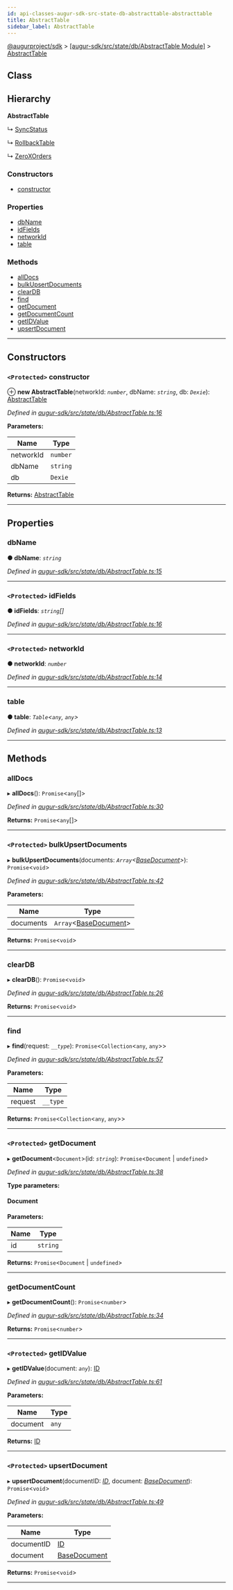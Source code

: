 ```yaml
---
id: api-classes-augur-sdk-src-state-db-abstracttable-abstracttable
title: AbstractTable
sidebar_label: AbstractTable
---
```


[@augurproject/sdk](api-readme.md) > [[augur-sdk/src/state/db/AbstractTable Module]](api-modules-augur-sdk-src-state-db-abstracttable-module.md) > [AbstractTable](api-classes-augur-sdk-src-state-db-abstracttable-abstracttable.md)

## Class

## Hierarchy

**AbstractTable**

↳  [SyncStatus](api-classes-augur-sdk-src-state-db-syncstatus-syncstatus.md)

↳  [RollbackTable](api-classes-augur-sdk-src-state-db-rollbacktable-rollbacktable.md)

↳  [ZeroXOrders](api-classes-augur-sdk-src-state-db-zeroxorders-zeroxorders.md)

### Constructors

* [constructor](api-classes-augur-sdk-src-state-db-abstracttable-abstracttable.md#constructor)

### Properties

* [dbName](api-classes-augur-sdk-src-state-db-abstracttable-abstracttable.md#dbname)
* [idFields](api-classes-augur-sdk-src-state-db-abstracttable-abstracttable.md#idfields)
* [networkId](api-classes-augur-sdk-src-state-db-abstracttable-abstracttable.md#networkid)
* [table](api-classes-augur-sdk-src-state-db-abstracttable-abstracttable.md#table)

### Methods

* [allDocs](api-classes-augur-sdk-src-state-db-abstracttable-abstracttable.md#alldocs)
* [bulkUpsertDocuments](api-classes-augur-sdk-src-state-db-abstracttable-abstracttable.md#bulkupsertdocuments)
* [clearDB](api-classes-augur-sdk-src-state-db-abstracttable-abstracttable.md#cleardb)
* [find](api-classes-augur-sdk-src-state-db-abstracttable-abstracttable.md#find)
* [getDocument](api-classes-augur-sdk-src-state-db-abstracttable-abstracttable.md#getdocument)
* [getDocumentCount](api-classes-augur-sdk-src-state-db-abstracttable-abstracttable.md#getdocumentcount)
* [getIDValue](api-classes-augur-sdk-src-state-db-abstracttable-abstracttable.md#getidvalue)
* [upsertDocument](api-classes-augur-sdk-src-state-db-abstracttable-abstracttable.md#upsertdocument)

---

## Constructors

<a id="constructor"></a>

### `<Protected>` constructor

⊕ **new AbstractTable**(networkId: *`number`*, dbName: *`string`*, db: *`Dexie`*): [AbstractTable](api-classes-augur-sdk-src-state-db-abstracttable-abstracttable.md)

*Defined in [augur-sdk/src/state/db/AbstractTable.ts:16](https://github.com/AugurProject/augur/blob/1e1466f1d3/packages/augur-sdk/src/state/db/AbstractTable.ts#L16)*

**Parameters:**

| Name | Type |
| ------ | ------ |
| networkId | `number` |
| dbName | `string` |
| db | `Dexie` |

**Returns:** [AbstractTable](api-classes-augur-sdk-src-state-db-abstracttable-abstracttable.md)

___

## Properties

<a id="dbname"></a>

###  dbName

**● dbName**: *`string`*

*Defined in [augur-sdk/src/state/db/AbstractTable.ts:15](https://github.com/AugurProject/augur/blob/1e1466f1d3/packages/augur-sdk/src/state/db/AbstractTable.ts#L15)*

___
<a id="idfields"></a>

### `<Protected>` idFields

**● idFields**: *`string`[]*

*Defined in [augur-sdk/src/state/db/AbstractTable.ts:16](https://github.com/AugurProject/augur/blob/1e1466f1d3/packages/augur-sdk/src/state/db/AbstractTable.ts#L16)*

___
<a id="networkid"></a>

### `<Protected>` networkId

**● networkId**: *`number`*

*Defined in [augur-sdk/src/state/db/AbstractTable.ts:14](https://github.com/AugurProject/augur/blob/1e1466f1d3/packages/augur-sdk/src/state/db/AbstractTable.ts#L14)*

___
<a id="table"></a>

###  table

**● table**: *`Table`<`any`, `any`>*

*Defined in [augur-sdk/src/state/db/AbstractTable.ts:13](https://github.com/AugurProject/augur/blob/1e1466f1d3/packages/augur-sdk/src/state/db/AbstractTable.ts#L13)*

___

## Methods

<a id="alldocs"></a>

###  allDocs

▸ **allDocs**(): `Promise`<`any`[]>

*Defined in [augur-sdk/src/state/db/AbstractTable.ts:30](https://github.com/AugurProject/augur/blob/1e1466f1d3/packages/augur-sdk/src/state/db/AbstractTable.ts#L30)*

**Returns:** `Promise`<`any`[]>

___
<a id="bulkupsertdocuments"></a>

### `<Protected>` bulkUpsertDocuments

▸ **bulkUpsertDocuments**(documents: *`Array`<[BaseDocument](api-interfaces-augur-sdk-src-state-db-abstracttable-basedocument.md)>*): `Promise`<`void`>

*Defined in [augur-sdk/src/state/db/AbstractTable.ts:42](https://github.com/AugurProject/augur/blob/1e1466f1d3/packages/augur-sdk/src/state/db/AbstractTable.ts#L42)*

**Parameters:**

| Name | Type |
| ------ | ------ |
| documents | `Array`<[BaseDocument](api-interfaces-augur-sdk-src-state-db-abstracttable-basedocument.md)> |

**Returns:** `Promise`<`void`>

___
<a id="cleardb"></a>

###  clearDB

▸ **clearDB**(): `Promise`<`void`>

*Defined in [augur-sdk/src/state/db/AbstractTable.ts:26](https://github.com/AugurProject/augur/blob/1e1466f1d3/packages/augur-sdk/src/state/db/AbstractTable.ts#L26)*

**Returns:** `Promise`<`void`>

___
<a id="find"></a>

###  find

▸ **find**(request: *`__type`*): `Promise`<`Collection`<`any`, `any`>>

*Defined in [augur-sdk/src/state/db/AbstractTable.ts:57](https://github.com/AugurProject/augur/blob/1e1466f1d3/packages/augur-sdk/src/state/db/AbstractTable.ts#L57)*

**Parameters:**

| Name | Type |
| ------ | ------ |
| request | `__type` |

**Returns:** `Promise`<`Collection`<`any`, `any`>>

___
<a id="getdocument"></a>

### `<Protected>` getDocument

▸ **getDocument**<`Document`>(id: *`string`*): `Promise`<`Document` \| `undefined`>

*Defined in [augur-sdk/src/state/db/AbstractTable.ts:38](https://github.com/AugurProject/augur/blob/1e1466f1d3/packages/augur-sdk/src/state/db/AbstractTable.ts#L38)*

**Type parameters:**

#### Document 
**Parameters:**

| Name | Type |
| ------ | ------ |
| id | `string` |

**Returns:** `Promise`<`Document` \| `undefined`>

___
<a id="getdocumentcount"></a>

###  getDocumentCount

▸ **getDocumentCount**(): `Promise`<`number`>

*Defined in [augur-sdk/src/state/db/AbstractTable.ts:34](https://github.com/AugurProject/augur/blob/1e1466f1d3/packages/augur-sdk/src/state/db/AbstractTable.ts#L34)*

**Returns:** `Promise`<`number`>

___
<a id="getidvalue"></a>

### `<Protected>` getIDValue

▸ **getIDValue**(document: *`any`*): [ID](api-modules-augur-sdk-src-state-db-abstracttable-module.md#id)

*Defined in [augur-sdk/src/state/db/AbstractTable.ts:61](https://github.com/AugurProject/augur/blob/1e1466f1d3/packages/augur-sdk/src/state/db/AbstractTable.ts#L61)*

**Parameters:**

| Name | Type |
| ------ | ------ |
| document | `any` |

**Returns:** [ID](api-modules-augur-sdk-src-state-db-abstracttable-module.md#id)

___
<a id="upsertdocument"></a>

### `<Protected>` upsertDocument

▸ **upsertDocument**(documentID: *[ID](api-modules-augur-sdk-src-state-db-abstracttable-module.md#id)*, document: *[BaseDocument](api-interfaces-augur-sdk-src-state-db-abstracttable-basedocument.md)*): `Promise`<`void`>

*Defined in [augur-sdk/src/state/db/AbstractTable.ts:49](https://github.com/AugurProject/augur/blob/1e1466f1d3/packages/augur-sdk/src/state/db/AbstractTable.ts#L49)*

**Parameters:**

| Name | Type |
| ------ | ------ |
| documentID | [ID](api-modules-augur-sdk-src-state-db-abstracttable-module.md#id) |
| document | [BaseDocument](api-interfaces-augur-sdk-src-state-db-abstracttable-basedocument.md) |

**Returns:** `Promise`<`void`>

___

